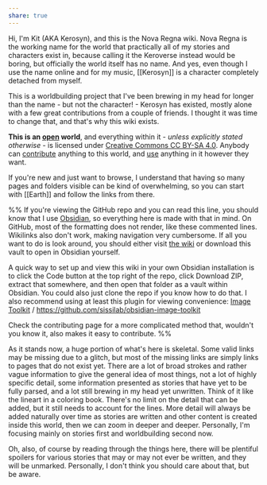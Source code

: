 ```yaml
---
share: true
---
```

Hi, I'm Kit (AKA Kerosyn), and this is the Nova Regna wiki. Nova Regna is the working name for the world that practically all of my stories and characters exist in, because calling it the Keroverse instead would be boring, but officially the world itself has no name. And yes, even though I use the name online and for my music, [[Kerosyn]] is a character completely detached from myself.

This is a worldbuilding project that I've been brewing in my head for longer than the name - but not the character! - Kerosyn has existed, mostly alone with a few great contributions from a couple of friends. I thought it was time to change that, and that's why this wiki exists.

**This is an [open](https://opendefinition.org/) world**, and everything within it - *unless explicitly stated otherwise* - is licensed under [Creative Commons CC BY-SA 4.0](https://creativecommons.org/licenses/by-sa/4.0/). Anybody can [contribute](CONTRIBUTING.md) anything to this world, and [use](USAGE-GUIDELINES.md) anything in it however they want.

If you're new and just want to browse, I understand that having so many pages and folders visible can be kind of overwhelming, so you can start with [[Earth]] and follow the links from there.

%% If you're viewing the GitHub repo and you can read this line, you should know that I use [Obsidian](https://obsidian.md/), so everything here is made with that in mind. On GitHub, most of the formatting does not render, like these commented lines. Wikilinks also don't work, making navigation very cumbersome. If all you want to do is look around, you should either visit [the wiki](https://wiki.kitabe.link) or download this vault to open in Obsidian yourself.

A quick way to set up and view this wiki in your own Obsidian installation is to click the Code button at the top right of the repo, click Download ZIP, extract that somewhere, and then open that folder as a vault within Obsidian. You could also just clone the repo if you know how to do that. I also recommend using at least this plugin for viewing convenience: [Image Toolkit](obsidian://show-plugin?id=obsidian-image-toolkit ) / https://github.com/sissilab/obsidian-image-toolkit

Check the contributing page for a more complicated method that, wouldn't you know it, also makes it easy to contribute. %%

As it stands now, a huge portion of what's here is skeletal. Some valid links may be missing due to a glitch, but most of the missing links are simply links to pages that do not exist yet. There are a lot of broad strokes and rather vague information to give the general idea of most things, not a lot of highly specific detail, some information presented as stories that have yet to be fully parsed, and a lot still brewing in my head yet unwritten. Think of it like the lineart in a coloring book. There's no limit on the detail that can be added, but it still needs to account for the lines. More detail will always be added naturally over time as stories are written and other content is created inside this world, then we can zoom in deeper and deeper. Personally, I'm focusing mainly on stories first and worldbuilding second now.

Oh, also, of course by reading through the things here, there will be plentiful spoilers for various stories that may or may not ever be written, and they will be unmarked. Personally, I don't think you should care about that, but be aware.